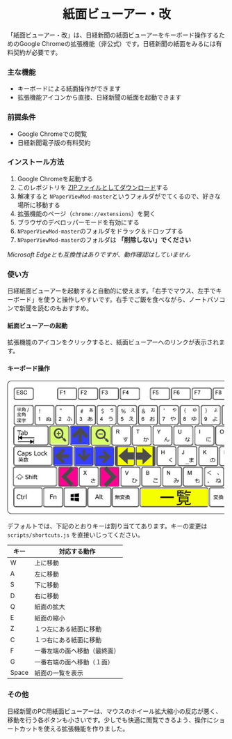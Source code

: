 <h1 align="center">紙面ビューアー・改</h1>

「紙面ビューアー・改」は、日経新聞の紙面ビューアーをキーボード操作するためのGoogle Chromeの拡張機能（非公式）です。日経新聞の紙面をみるには有料契約が必要です。

### 主な機能
- キーボードによる紙面操作ができます
- 拡張機能アイコンから直接、日経新聞の紙面を起動できます

### 前提条件
- Google Chromeでの閲覧
- 日経新聞電子版の有料契約

### インストール方法
1. Google Chromeを起動する
1. このレポジトリを [ZIPファイルとしてダウンロード](https://github.com/shiosanma/NPaperViewMod/archive/refs/heads/master.zip)する
1. 解凍すると `NPaperViewMod-master`というフォルダがでてくるので、好きな場所に移動する
1. 拡張機能のページ（`chrome://extensions`）を開く
1. ブラウザのデベロッパーモードを有効にする
1. `NPaperViewMod-master`のフォルダをドラック＆ドロップする
1. `NPaperViewMod-master`のフォルダは **「削除しない」でください**

*Microsoft Edgeとも互換性はありですが、動作確認はしていません*

### 使い方
日経紙面ビューアーを起動すると自動的に使えます。「右手でマウス、左手でキーボード」を使うと操作しやすいです。右手でご飯を食べながら、ノートパソコンで新聞を読むのもおすすめ。

#### 紙面ビューアーの起動
拡張機能のアイコンをクリックすると、紙面ビューアーへのリンクが表示されます。

#### キーボード操作
<img src='statics/keys.jpg' width='500px'>

デフォルトでは、下記のとおりキーは割り当ててあります。キーの変更は `scripts/shortcuts.js` を直接いじってください。

| キー | 対応する動作 |
| --- | --- |
| W | 上に移動 |
| A | 左に移動 |
| S | 下に移動 |
| D | 右に移動 |
| Q | 紙面の拡大 |
| E | 紙面の縮小 |
| Z | １つ左にある紙面に移動 |
| C | １つ右にある紙面に移動 |
| F | 一番左端の面へ移動（最終面） |
| G | 一番右端の面へ移動（１面） |
| Space | 紙面の一覧を表示 |

### その他
日経新聞のPC用紙面ビューアーは、マウスのホイール拡大縮小の反応が悪く、移動を行う各ボタンも小さいです。少しでも快適に閲覧できるよう、操作にショートカットを使える拡張機能を作りました。
